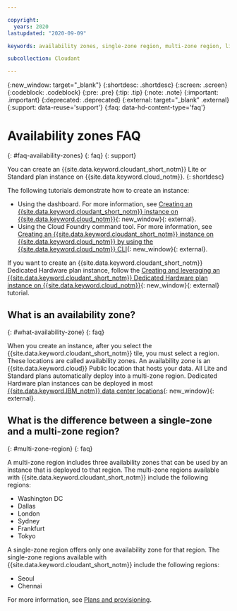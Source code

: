 ```yaml
---

copyright:
  years: 2020
lastupdated: "2020-09-09"

keywords: availability zones, single-zone region, multi-zone region, lite plan, standard plan

subcollection: Cloudant

---
```


{:new_window: target="_blank"}
{:shortdesc: .shortdesc}
{:screen: .screen}
{:codeblock: .codeblock}
{:pre: .pre}
{:tip: .tip}
{:note: .note}
{:important: .important}
{:deprecated: .deprecated}
{:external: target="_blank" .external}
{:support: data-reuse='support'}
{:faq: data-hd-content-type='faq'}

<!-- Acrolinx: 2020-03-13 -->

# Availability zones FAQ
{: #faq-availability-zones}
{: faq}
{: support}

You can create an {{site.data.keyword.cloudant_short_notm}} Lite or Standard plan instance on {{site.data.keyword.cloud_notm}}.
{: shortdesc}

The following tutorials demonstrate how to create an instance:

- Using the dashboard. For more information, see [Creating an {{site.data.keyword.cloudant_short_notm}} instance on {{site.data.keyword.cloud_notm}}](/docs/services/Cloudant?topic=Cloudant-creating-an-ibm-cloudant-instance-on-ibm-cloud#creating-an-ibm-cloudant-instance-on-ibm-cloud){: new_window}{: external}.
- Using the Cloud Foundry command tool. For more information, see [Creating an {{site.data.keyword.cloudant_short_notm}} instance on {{site.data.keyword.cloud_notm}} by using the {{site.data.keyword.cloud_notm}} CLI](/docs/services/Cloudant?topic=Cloudant-creating-an-ibm-cloudant-instance-on-ibm-cloud-by-using-the-ibm-cloud-cli#creating-an-ibm-cloudant-instance-on-ibm-cloud-by-using-the-ibm-cloud-cli){: new_window}{: external}.

If you want to create an {{site.data.keyword.cloudant_short_notm}} Dedicated Hardware plan instance, follow the [Creating and leveraging an {{site.data.keyword.cloudant_short_notm}} Dedicated Hardware plan instance on {{site.data.keyword.cloud_notm}}](/docs/services/Cloudant?topic=Cloudant-creating-and-leveraging-an-ibm-cloudant-dedicated-hardware-plan-instance-on-ibm-cloud#creating-and-leveraging-an-ibm-cloudant-dedicated-hardware-plan-instance-on-ibm-cloud){: new_window}{: external} tutorial.

## What is an availability zone? 
{: #what-availability-zone}
{: faq}

When you create an instance, after you select the {{site.data.keyword.cloudant_short_notm}} tile, you must select a region. These locations are called availability zones. An availability zone is an {{site.data.keyword.cloud}} Public location that hosts your data. All Lite and Standard plans automatically deploy into a multi-zone region. Dedicated Hardware plan instances can be deployed in most [{{site.data.keyword.IBM_notm}} data center locations](https://www.ibm.com/cloud/data-centers/){: new_window}{: external}. 


## What is the difference between a single-zone and a multi-zone region?
{: #multi-zone-region}
{: faq}

A multi-zone region includes three availability zones that can be used by an instance that is deployed to that region. The multi-zone regions available with {{site.data.keyword.cloudant_short_notm}} include the following regions:

- Washington DC
- Dallas
- London
- Sydney
- Frankfurt
- Tokyo

A single-zone region offers only one availability zone for that region. The single-zone regions available with {{site.data.keyword.cloudant_short_notm}} include the following regions:

- Seoul
- Chennai

For more information, see [Plans and provisioning](/docs/services/Cloudant?topic=Cloudant-ibm-cloud-public#locations-and-tenancy).